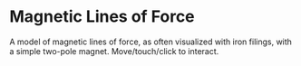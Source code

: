 # Magnetic Lines of Force

A model of magnetic lines of force, as often visualized with iron filings, with a simple two-pole magnet. Move/touch/click to interact. 